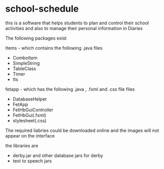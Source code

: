 school-schedule
===============

this is a software that helps students to plan and control their school activities and also to manage their personal information in Diaries

The following packages exist 

Items - which  contains the following  .java files

- ComboItem
- SimpleString
- TableClass 
- Timer 
- tts

fetapp - which has the following .java , .fxml  and .css file files

- DatabaseHelper
- FetApp
- FetHbGuiController
- FetHbGui(.fxml)
- stylesheet(.css)

The required liabries could be downloaded online and the images will not appear on the interface 

the libraries are 
 
 - derby.jar  and other database jars for derby
 - text to speech jars 

 
